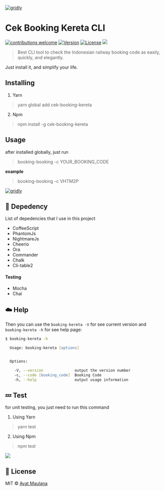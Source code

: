[![gridly](https://preview.ibb.co/et8kTb/Screen_Shot_2018_01_21_at_09_29_54.png)]()

# Cek Booking Kereta CLI

[![contributions welcome](https://img.shields.io/badge/contributions-welcome-brightred.svg?style=flat)]() [![Version](https://img.shields.io/npm/v/npm.svg)]() [![License](https://img.shields.io/github/license/ayatmaulana/cekBookingKeretaCLI.svg)]() [![](https://img.shields.io/github/downloads/ayatmaulana/cekBookingKeretaCLI/total.svg)]()

> Best CLI tool to check the Indonesian railway booking code as easily, quickly, and elegantly.

Just install it, and simplify your life.

## Installing

1. Yarn 

> yarn global add cek-booking-kereta

2. Npm 

> npm install -g cek-booking-kereta


## Usage

after installed globally, just run

> booking-booking -c YOUR_BOOKING_CODE

**example**

> booking-booking -c VHTM2P

[![gridly](https://media.giphy.com/media/xULW8pOp1lSoapEU8w/giphy.gif)]()


## :rocket: Depedency

List of depedencies that I use in this project

- CoffeeScript
- PhantomJs
- NightmareJs
- Cheerio
- Ora
- Commander
- Chalk
- Cli-table2

#### Testing

- Mocha
- Chai



## :cloud: Help

Then you can use the `booking-kereta -V` for see current version and `booking-kereta -h` for see help page:

```zsh
$ booking-kereta -h

  Usage: booking-kereta [options]


  Options:

    -V, --version              output the version number
    -c, --code [booking_code]  Booking Code
    -h, --help                 output usage information
```

## :zzz: Test

for unit testing, you just need to run this command

1. Using Yarn

> yarn test


2. Using Npm

> npm test


[![](https://media.giphy.com/media/xULW8JsNwKmrmdvl3q/giphy.gif)]()


## :scroll: License

MIT © [Ayat Maulana][website]

[website]: http://ayatmaulana.com
